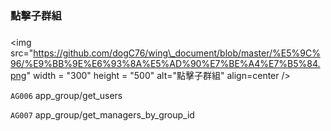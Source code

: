 ### 點擊子群組

### 



&lt;img src="https://github.com/dogC76/wing\_document/blob/master/%E5%9C%96/%E9%BB%9E%E6%93%8A%E5%AD%90%E7%BE%A4%E7%B5%84.png" width = "300" height = "500" alt="點擊子群組" align=center /&gt;  



`AG006` app\_group/get\_users  

`AG007` app\_group/get\_managers\_by\_group\_id



